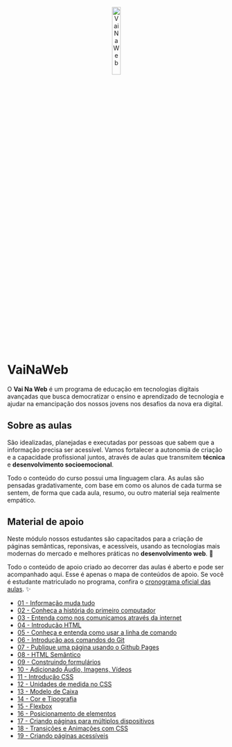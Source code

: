 <p align="center">
  <img src="http://www.vainaweb.com.br/assets/logo.svg" width="20%" alt="VaiNaWeb">
</p>

# VaiNaWeb

O **Vai Na Web** é um programa de educação em tecnologias digitais avançadas que busca democratizar o ensino e aprendizado de tecnologia e ajudar na emancipação dos nossos jovens nos desafios da nova era digital.

## Sobre as aulas

São idealizadas, planejadas e executadas por pessoas que sabem que a informação precisa ser acessível. Vamos fortalecer a autonomia de criação e a capacidade profissional juntos, através de aulas que transmitem **técnica** e **desenvolvimento socioemocional**.

Todo o conteúdo do curso possui uma linguagem clara. As aulas são pensadas gradativamente, com base em como os alunos de cada turma se sentem, de forma que cada aula, resumo, ou outro material seja realmente empático.

## Material de apoio

Neste módulo nossos estudantes são capacitados para a criação de páginas semânticas, reponsivas, e acessíveis, usando as tecnologias mais modernas do mercado e melhores práticas no **desenvolvimento web**. :rocket:

Todo o conteúdo de apoio criado ao decorrer das aulas é aberto e pode ser acompanhado aqui. Esse é apenas o mapa de conteúdos de apoio. Se você é estudante matriculado no programa, confira o [cronograma oficial das aulas](https://docs.google.com/document/d/105rl_wwvvyoIO2EDXPLd5T1HeKxWszM4iZIN91lvt5g/edit?usp=sharing). :sparkles:

* [01 - Informação muda tudo](aulas/01/aula.md)
* [02 - Conheça a história do primeiro computador](aulas/02/aula.md)
* [03 - Entenda como nos comunicamos através da internet](aulas/03/aula.md)
* [04 - Introdução HTML](aulas/04/aula.md)
* [05 - Conheça e entenda como usar a linha de comando](aulas/05/aula.md)
* [06 - Introdução aos comandos do Git](aulas/06/aula.md)
* [07 - Publique uma página usando o Github Pages](aulas/07/aula.md)
* [08 - HTML Semântico](aulas/08/aula.md)
* [09 - Construindo formulários](aulas/09/aula.md)
* [10 - Adicionado Áudio, Imagens, Vídeos](aulas/10/aula.md)
* [11 - Introdução CSS](aulas/11/aula.md)
* [12 - Unidades de medida no CSS](aulas/12/aula.md)
* [13 - Modelo de Caixa](aulas/13/aula.md)
* [14 - Cor e Tipografia](aulas/14/aula.md)
* [15 - Flexbox](aulas/15/aula.md)
* [16 - Posicionamento de elementos](aulas/16/aula.md)
* [17 - Criando páginas para múltiplos dispositivos](aulas/17/aula.md)
* [18 - Transições e Animações com CSS](aulas/18/aula.md)
* [19 - Criando páginas acessíveis](aulas/19/aula.md)
